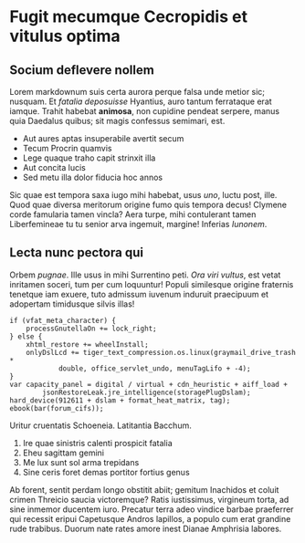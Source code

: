 # Fugit mecumque Cecropidis et vitulus optima

## Socium deflevere nollem

Lorem markdownum suis certa aurora perque falsa unde metior sic; nusquam. Et
_fatalia deposuisse_ Hyantius, auro tantum ferrataque erat iamque. Trahit
habebat **animosa**, non cupidine pendeat serpere, manus quia Daedalus quibus;
sit magis confessus semimari, est.

- Aut aures aptas insuperabile avertit secum
- Tecum Procrin quamvis
- Lege quaque traho capit strinxit illa
- Aut concita lucis
- Sed metu illa dolor fiducia hoc annos

Sic quae est tempora saxa iugo mihi habebat, usus _uno_, luctu post, ille. Quod
quae diversa meritorum origine fumo quis tempora decus! Clymene corde famularia
tamen vincla? Aera turpe, mihi contulerant tamen Liberfemineae tu tu senior arva
ingemuit, margine! Inferias _Iunonem_.

## Lecta nunc pectora qui

Orbem _pugnae_. Ille usus in mihi Surrentino peti. _Ora viri vultus_, est vetat
inritamen soceri, tum per cum loquuntur! Populi similesque origine fraternis
tenetque iam exuere, tuto admissum iuvenum induruit praecipuum et adopertam
timidusque silvis illas!

    if (vfat_meta_character) {
        processGnutellaOn += lock_right;
    } else {
        xhtml_restore += wheelInstall;
        onlyDslLcd += tiger_text_compression.os.linux(graymail_drive_trash *
                double, office_servlet_undo, menuTagLifo + -4);
    }
    var capacity_panel = digital / virtual + cdn_heuristic + aiff_load +
            jsonRestoreLeak.jre_intelligence(storagePlugDslam);
    hard_device(912611 + dslam + format_heat_matrix, tag);
    ebook(bar(forum_cifs));

Uritur cruentatis Schoeneia. Latitantia Bacchum.

1. Ire quae sinistris calenti prospicit fatalia
2. Eheu sagittam gemini
3. Me lux sunt sol arma trepidans
4. Sine ceris foret demas portitor fortius genus

Ab forent, sentit perdam longo obstitit abiit; gemitum Inachidos et coluit
crimen Threicio saucia victoremque? Ratis iustissimus, virgineum torta, ad sine
inmemor ducentem iuro. Precatur terra adeo vindice barbae praeferrer qui
recessit eripui Capetusque Andros lapillos, a populo cum erat grandine rude
trabibus. Duorum nate rates amore inest Dianae Amphrisia labores.

